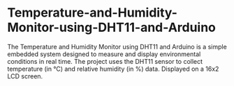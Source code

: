 # Temperature-and-Humidity-Monitor-using-DHT11-and-Arduino
The Temperature and Humidity Monitor using DHT11 and Arduino is a simple embedded system designed to measure and display environmental conditions in real time. The project uses the DHT11 sensor to collect temperature (in °C) and relative humidity (in %) data. Displayed on a 16x2 LCD screen.

